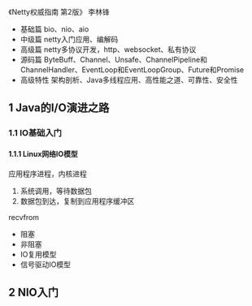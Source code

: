 《Netty权威指南 第2版》 李林锋

* 基础篇 bio、nio、aio
* 中级篇 netty入门应用、编解码
* 高级篇 netty多协议开发，http、websocket、私有协议
* 源码篇 ByteBuff、Channel、Unsafe、ChannelPipeline和ChannelHandler、EventLoop和EventLoopGroup、Future和Promise
* 高级特性 架构剖析、Java多线程应用、高性能之道、可靠性、安全性

## 1 Java的I/O演进之路
### 1.1 IO基础入门
#### 1.1.1 Linux网络IO模型
应用程序进程，内核进程
1. 系统调用，等待数据包
2. 数据包到达，复制到应用程序缓冲区

recvfrom
* 阻塞
* 非阻塞
* IO复用模型
* 信号驱动IO模型

## 2 NIO入门
